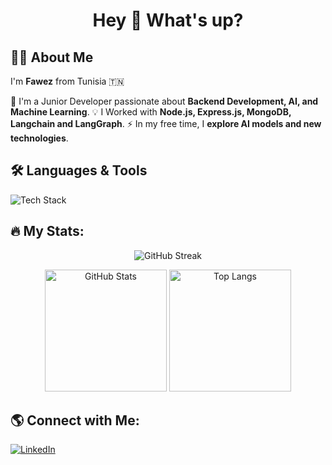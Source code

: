<h1 align="center">Hey 👋 What's up?</h1>

## 👨‍💻 About Me
I'm **Fawez** from Tunisia 🇹🇳

🚀 I'm a Junior Developer passionate about **Backend Development, AI, and Machine Learning**.
💡 I Worked with **Node.js, Express.js, MongoDB, Langchain and LangGraph**.
⚡ In my free time, I **explore AI models and new technologies**.

## 🛠️ Languages & Tools
<p>
  <img src="https://skillicons.dev/icons?i=js,ts,html,css,react,nextjs,nodejs,express,mongodb,mysql,postgres,docker,git,linux,python,c,java,postman,solidity" alt="Tech Stack" />
</p>

## 🔥 My Stats:
<p align="center">
  <img src="https://github-readme-streak-stats.herokuapp.com/?user=fawez9&theme=onedark" alt="GitHub Streak" />
</p>

<p align="center">
  <img src="https://github-readme-stats.vercel.app/api?username=fawez9&show_icons=true&theme=onedark" height="195" alt="GitHub Stats" />
  <img src="https://github-readme-stats.vercel.app/api/top-langs/?username=fawez9&layout=compact&theme=onedark" height="195" alt="Top Langs" />
</p>

## 🌎 Connect with Me:
[![LinkedIn](https://img.shields.io/badge/LinkedIn-blue?style=for-the-badge&logo=linkedin)](https://linkedin.com/in/fawez-hattabi-9a3264253/)
